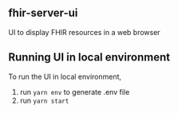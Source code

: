 ## fhir-server-ui

UI to display FHIR resources in a web browser

## Running UI in local environment

To run the UI in local environment,
1. run `yarn env` to generate .env file
2. run `yarn start`
